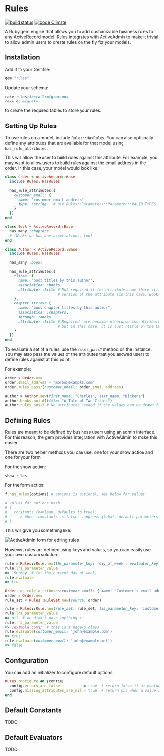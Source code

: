Rules
=========
[![build status](https://secure.travis-ci.org/azach/rules.png?branch=master)](https://secure.travis-ci.org/azach/rules) [![Code Climate](https://codeclimate.com/badge.png)](https://codeclimate.com/github/azach/rules)

A Ruby gem engine that allows you to add customizable business rules to any ActiveRecord model. Rules integrates with ActiveAdmin to make it trivial to allow admin users to create rules on the fly for your models.

Installation
------------
Add it to your Gemfile:

```ruby
gem "rules"
```

Update your schema:

```ruby
rake rules:install:migrations
rake db:migrate
```

to create the required tables to store your rules.

Setting Up Rules
------------
To use rules on a model, include ```Rules::HasRules```. You can also optionally define any attributes that are available for that model using ```has_rule_attributes```.

This will allow the user to build rules against this attribute. For example, you may want to allow users to build rules against the email address in the order. In this case, your model would look like:

```ruby
class Order < ActiveRecord::Base
  include Rules::HasRules

  has_rule_attributes({
    customer_email: {
      name: "customer email address"
      type: :string   # see Rules::Parameters::Parameter::VALID_TYPES for a full list
    }
  })
end

class Book < ActiveRecord::Base
  has_many :chapters
  # (Works on has_one associations, too)
end

class Author < ActiveRecord::Base
  include Rules::HasRules

  has_many :books

  has_rule_attributes({
    titles: {
      name: "book titles by this author",
      association: :books,
      attribute: :title # Not required if the attribute name (here :titles) ends in a singularizable
                        # version of the attribute (in this case, Book.title)
    },
    chapter_titles: {
      name: "book chapter titles by this author",
      association: :chapters,
      through: :books,
      attribute: :title # Required here because otherwise the attribute would be assumed to be :chapter_title,
                        # but in this case, it is just :title on the Chapter model.
    }
  })
end
```

To evaluate a set of a rules, use the ```rules_pass?``` method on the instance. You may also pass the values of the attributes that you allowed users to define rules against at this point.

For example:

```ruby
order = Order.new
order.email_address = "morbo@example.com"
order.rules_pass?(customer_email: order.email_address)

author = Author.new(first_name: "Charles", last_name: "Dickens")
author.books.build(title: "A Tale of Two Cities")
author.rules_pass? # No attributes needed if the values can be drawn from the model instance
```

Defining Rules
------------
Rules are meant to be defined by business users using an admin interface. For this reason, the gem provides integration with ActiveAdmin to make this easier.

There are two helper methods you can use, one for your show action and one for your form.

For the show action:

```ruby
show_rules
```

For the form action:

```ruby
f.has_rules(options) # options is optional, see below for values

# values for options hash:
# {
#   constants (boolean, defaults to true):
#     -> When :constants is false, suppress global, default parameters like day_of_week.
# }
```

This will give you something like:

![ActiveAdmin form for editing rules](https://github.com/azach/rules/raw/master/spec/dummy/app/assets/images/edit_example.png)

However, rules are defined using keys and values, so you can easily use your own custom solution.

```ruby
rule = Rules::Rule.new(lhs_parameter_key: 'day_of_week', evaluator_key: 'equals', rhs_parameter_raw: 'Sunday')
rule.lhs_parameter_value
=> 'Sunday' # (or the current day of week)
rule.evaluate
=> true

Order.has_rule_attributes(customer_email: { name: "Customer's email address" })
order = Order.new
rule_set = Rules::RuleSet.new(source: order)

rule = Rules::Rule.new(rule_set: rule_set, lhs_parameter_key: 'customer_email', evaluator_key: 'matches', rhs_parameter_raw: 'example.com$')
rule.lhs_parameter_value
=> nil  # we didn't pass anything in
rule.rhs_parameter_value
=> /example.com$/  # this is a Regexp class
rule.evaluate(customer_email: 'john@example.com')
=> true
rule.evaluate(customer_email: 'john@example.net')
=> false
```

Configuration
------------
You can add an initializer to configure default options.

```ruby
Rules.configure do |config|
  config.errors_are_false           = true  # return false if an evaluator raises an error (true by default)
  config.missing_attributes_are_nil = true  # return nil when a value is not passed for an attribute parameter
end
```

Default Constants
------------
TODO

Default Evaluators
------------
TODO
